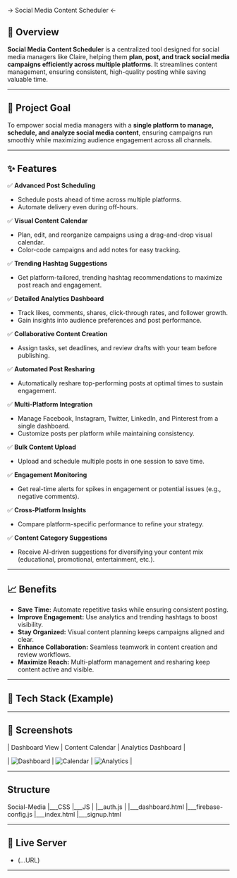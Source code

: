 -> Social Media Content Scheduler <-

## 📝 Overview

**Social Media Content Scheduler** is a centralized tool designed for social media managers like Claire, helping them **plan, post, and track social media campaigns efficiently across multiple platforms**. It streamlines content management, ensuring consistent, high-quality posting while saving valuable time.

---

## 🎯 Project Goal

To empower social media managers with a **single platform to manage, schedule, and analyze social media content**, ensuring campaigns run smoothly while maximizing audience engagement across all channels.

---

## ✨ Features

✅ **Advanced Post Scheduling**  
- Schedule posts ahead of time across multiple platforms.  
- Automate delivery even during off-hours.

✅ **Visual Content Calendar**  
- Plan, edit, and reorganize campaigns using a drag-and-drop visual calendar.  
- Color-code campaigns and add notes for easy tracking.

✅ **Trending Hashtag Suggestions**  
- Get platform-tailored, trending hashtag recommendations to maximize post reach and engagement.

✅ **Detailed Analytics Dashboard**  
- Track likes, comments, shares, click-through rates, and follower growth.  
- Gain insights into audience preferences and post performance.

✅ **Collaborative Content Creation**  
- Assign tasks, set deadlines, and review drafts with your team before publishing.

✅ **Automated Post Resharing**  
- Automatically reshare top-performing posts at optimal times to sustain engagement.

✅ **Multi-Platform Integration**  
- Manage Facebook, Instagram, Twitter, LinkedIn, and Pinterest from a single dashboard.  
- Customize posts per platform while maintaining consistency.

✅ **Bulk Content Upload**  
- Upload and schedule multiple posts in one session to save time.

✅ **Engagement Monitoring**  
- Get real-time alerts for spikes in engagement or potential issues (e.g., negative comments).

✅ **Cross-Platform Insights**  
- Compare platform-specific performance to refine your strategy.

✅ **Content Category Suggestions**  
- Receive AI-driven suggestions for diversifying your content mix (educational, promotional, entertainment, etc.).

---

## 📈 Benefits

- **Save Time:** Automate repetitive tasks while ensuring consistent posting.  
- **Improve Engagement:** Use analytics and trending hashtags to boost visibility.  
- **Stay Organized:** Visual content planning keeps campaigns aligned and clear.  
- **Enhance Collaboration:** Seamless teamwork in content creation and review workflows.  
- **Maximize Reach:** Multi-platform management and resharing keep content active and visible.

---

## 🚀 Tech Stack (Example)


---

## 📸 Screenshots

| Dashboard View | Content Calendar | Analytics Dashboard |

| ![Dashboard](assets/dashboard.png) | ![Calendar](assets/calendar.png) | ![Analytics](assets/analytics.png) |

---

## Structure
Social-Media
|___CSS
|___JS
|  |__auth.js
|
|___dashboard.html
|___firebase-config.js
|___index.html
|___signup.html  

---

## 🚀 Live Server
-   (...URL)

---

